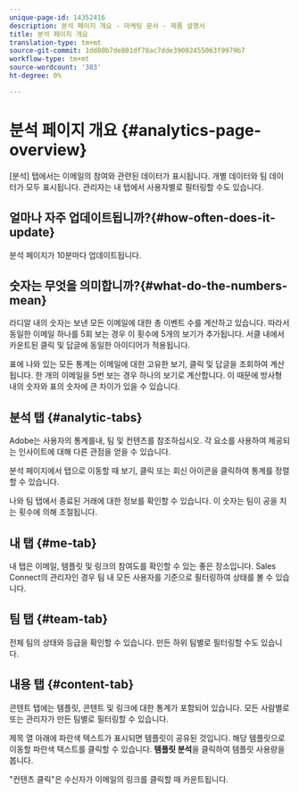 ```yaml
---
unique-page-id: 14352416
description: 분석 페이지 개요 - 마케팅 문서 - 제품 설명서
title: 분석 페이지 개요
translation-type: tm+mt
source-git-commit: 1dd80b7de801df78ac7dde39002455063f9979b7
workflow-type: tm+mt
source-wordcount: '383'
ht-degree: 0%

---
```



# 분석 페이지 개요 {#analytics-page-overview}

[분석] 탭에서는 이메일의 참여와 관련된 데이터가 표시됩니다. 개별 데이터와 팀 데이터가 모두 표시됩니다. 관리자는 내 탭에서 사용자별로 필터링할 수도 있습니다.

## 얼마나 자주 업데이트됩니까?{#how-often-does-it-update}

분석 페이지가 10분마다 업데이트됩니다.

## 숫자는 무엇을 의미합니까?{#what-do-the-numbers-mean}

라디알 내의 숫자는 보낸 모든 이메일에 대한 총 이벤트 수를 계산하고 있습니다. 따라서 동일한 이메일 하나를 5회 보는 경우 이 횟수에 5개의 보기가 추가됩니다. 서클 내에서 카운트된 클릭 및 답글에 동일한 아이디어가 적용됩니다.

표에 나와 있는 모든 통계는 이메일에 대한 고유한 보기, 클릭 및 답글을 조회하여 계산됩니다. 한 개의 이메일을 5번 보는 경우 하나의 보기로 계산합니다. 이 때문에 방사형 내의 숫자와 표의 숫자에 큰 차이가 있을 수 있습니다.

## 분석 탭 {#analytic-tabs}

Adobe는 사용자의 통계를내, 팀 및 컨텐츠를 참조하십시오. 각 요소를 사용하여 제공되는 인사이트에 대해 다른 관점을 얻을 수 있습니다.

분석 페이지에서 탭으로 이동할 때 보기, 클릭 또는 회신 아이콘을 클릭하여 통계를 정렬할 수 있습니다.

나와 팀 탭에서 종료된 거래에 대한 정보를 확인할 수 있습니다. 이 숫자는 팀이 공을 치는 횟수에 의해 조절됩니다.

## 내 탭 {#me-tab}

내 탭은 이메일, 템플릿 및 링크의 참여도를 확인할 수 있는 좋은 장소입니다. Sales Connect의 관리자인 경우 팀 내 모든 사용자를 기준으로 필터링하여 상태를 볼 수 있습니다.

## 팀 탭 {#team-tab}

전체 팀의 상태와 등급을 확인할 수 있습니다. 만든 하위 팀별로 필터링할 수도 있습니다.

## 내용 탭 {#content-tab}

콘텐트 탭에는 템플릿, 콘텐트 및 링크에 대한 통계가 포함되어 있습니다. 모든 사람별로 또는 관리자가 만든 팀별로 필터링할 수 있습니다.

제목 열 아래에 파란색 텍스트가 표시되면 템플릿이 공유된 것입니다. 해당 템플릿으로 이동할 파란색 텍스트를 클릭할 수 있습니다. **템플릿 분석**&#x200B;을 클릭하여 템플릿 사용량을 봅니다.

&quot;컨텐츠 클릭&quot;은 수신자가 이메일의 링크를 클릭할 때 카운트됩니다.

